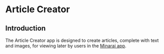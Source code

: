 # Article Creator

## Introduction
The Article Creator app is designed to create articles, complete with text and images, for viewing later by users in the [Minarai app](https://github.com/MinaraiTeam/App).

